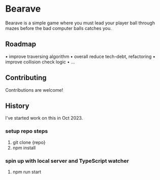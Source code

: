 # Bearave
Bearave is a simple game where you must lead your player ball through
mazes before the bad computer balls catches you.

## Roadmap
 • improve traversing algorithm
 • overall reduce tech-debt, refactoring
 • improve collision check logic
 • ...

## Contributing
Contributions are welcome!

## History
I've started work on this in Oct 2023.

### setup repo steps
1. git clone {repo}
2. npm install

### spin up with local server and TypeScript watcher
1. npm run start
